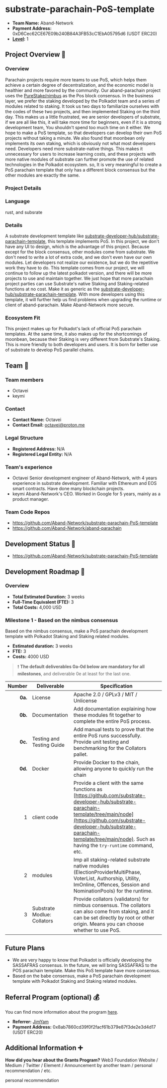 # substrate-parachain-PoS-template

- **Team Name:** Aband-Network
- **Payment Address:** 0xD6Cec62CE67E09b240B84A3FB53cC1EbA05795d6 (USDT ERC20)
- **[Level](https://github.com/w3f/Grants-Program/tree/master#level_slider-levels):** 1

## Project Overview :page_facing_up:

### Overview


Parachain projects require more teams to use PoS, which helps them achieve a certain degree of decentralization, and the economic model is healthier and more favored by the community.
Our aband-parachain project uses the [PureStake/nimbus](https://github.com/PureStake/nimbus) as the Pos block consensus.
In the business layer, we prefer the staking developed by the Polkadot team and a series of modules related to staking. It took us two days to familiarize ourselves with the codes of these two projects, and then implemented Staking on the third day.
This makes us a little frustrated, we are senior developers of substrate, if we are all like this, it will take more time for beginners, even if it is a strong development team,
You shouldn't spend too much time on it either. We hope to make a PoS template, so that developers can develop their own PoS projects without taking a minute.
We also found that moonbean only implements its own staking, which is obviously not what most developers need. Developers need more substrate-native things.
This makes it unnecessary for users to increase learning costs, and these projects with more native modules of substrate can further promote the use of related technologies in the Polkadot ecosystem. so,
It is very meaningful to create a PoS parachain template that only has a different block consensus but the other modules are exactly the same.


### Project Details
### Language
rust, and subsrate
### Details
A substrate development template like [substrate-developer-hub/substrate-parachain-template](https://github.com/substrate-developer-hub/substrate-parachain-template), this template implements PoS.
In this project, we don't have any UI to design, which is the advantage of this project. Because except for the block consensus, other modules come from substrate.
We don't need to write a lot of extra code, and we don't even have our own modules. Let developers not realize our existence, but we do the repetitive work they have to do.
This template comes from our project, we will continue to follow up the latest polkadot version, and there will be more projects to use and maintain together.
We just hope that more parachain project parties can use Substrate's native Staking and Staking-related functions at no cost. Make it as generic as the [substrate-developer-hub/substrate-parachain-template](https://github.com/substrate-developer-hub/substrate-parachain-template).
With more developers using this template, it will further help us find problems when upgrading the runtime or client of aband-parachain. Make Aband-Network more secure.
### Ecosystem Fit

This project makes up for Polkadot's lack of official PoS parachain templates. At the same time, it also makes up for the shortcomings of moonbean, because their Staking is very different from Substrate's Staking.
This is more friendly to both developers and users. It is born for better use of substrate to develop PoS parallel chains. 

## Team :busts_in_silhouette:

### Team members

- Octavei
- keymi

### Contact

- **Contact Name:** Octavei
- **Contact Email:** octavei@proton.me

### Legal Structure

- **Registered Address:** N/A
- **Registered Legal Entity:** N/A

### Team's experience

- Octavei Senior development engineer of Aband-Network, with 4 years experience in substrate development. Familiar with Ethereum and EOS smart contracts. Have done many blockchain projects.
- keymi Aband-Network's CEO. Worked in Google for 5 years, mainly as a product manager.

### Team Code Repos

- https://github.com/Aband-Network/substrate-parachain-PoS-template
- https://github.com/Aband-Network/aband-parachain


## Development Status :open_book:

- https://github.com/Aband-Network/substrate-parachain-PoS-template

## Development Roadmap :nut_and_bolt:

### Overview

- **Total Estimated Duration:** 3 weeks
- **Full-Time Equivalent (FTE):**  3
- **Total Costs:** 4,000 USD

### Milestone 1 - Based on the nimbus consensus
Based on the nimbus consensus, make a PoS parachain development template with Polkadot Staking and Staking related modules.

- **Estimated duration:** 3 weeks
- **FTE:**  3
- **Costs:** 4000 USD

> :exclamation: **The default deliverables 0a-0d below are mandatory for all milestones**, and deliverable 0e at least for the last one. 

|  Number | Deliverable                 | Specification                                                                                                                                                                                                                                                                 |
|--------:|-----------------------------|-------------------------------------------------------------------------------------------------------------------------------------------------------------------------------------------------------------------------------------------------------------------------------|
| **0a.** | License                     | Apache 2.0 / GPLv3 / MIT / Unlicense                                                                                                                                                                                                                                          |
| **0b.** | Documentation               | Add documentation explaining how these modules fit together to complete the entire PoS process.                                                                                                                                                                               |
| **0c.** | Testing and Testing Guide   | Add manual tests to prove that the entire PoS runs successfully.  Provide unit testing and benchmarking for the Collators pallet.                                                                                                                                             |
| **0d.** | Docker                      | Provide Docker to the chain, allowing anyone to quickly run the chain                                                                                                                                                                                                         |
|       1 | client code                 | Provide a client with the same functions as [https://github.com/substrate-developer-hub/substrate-parachain-template/tree/main/node](https://github.com/substrate-developer-hub/substrate-parachain-template/tree/main/node).  Such as having the `try-runtime` command, etc. |
|       2 | modules                     | Imp all staking-related substrate native modules (ElectionProviderMultiPhase,  VoterList, Authorship, Utility, ImOnline, Offences, Session and NominationPools) for the runtime.                                                                                                     |
|       3 | Substrate Modlue: Collators | Provide collators (validators) for nimbus consensus. The collators can also come from staking, and it can be set directly by root or other origin. Means you can choose whether to use PoS.                                                                                   |


## Future Plans

 - We are very happy to know that Polkadot is officially developing the SASSAFRAS consensus. In the future, we will bring SASSAFRAS to the POS parachain template.
Make this PoS template have more consensus.
- Based on the babe consensus, make a PoS parachain development template with Polkadot Staking and Staking related modules.
## Referral Program (optional) :moneybag: 

You can find more information about the program [here](../README.md#moneybag-referral-program).
- **Referrer:** [JimYam](https://github.com/w3f/Grants-Program/pull/1050) 
- **Payment Address:** 0x8ab7860cd39f0f2facf61b379e87f3de2e3d4d17 (USDT ERC20)

## Additional Information :heavy_plus_sign:

**How did you hear about the Grants Program?** Web3 Foundation Website / Medium / Twitter / Element / Announcement by another team / personal recommendation / etc.

personal recommendation

